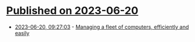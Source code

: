 # [Published on 2023-06-20](index.md)

* [2023-06-20, 09:27:03](https://lobste.rs/s/6wucku/managing_fleet_computers_efficiently) - [Managing a fleet of computers, efficiently and easily](https://wedonthaveaprivacyproblem.com/ruptime/)
